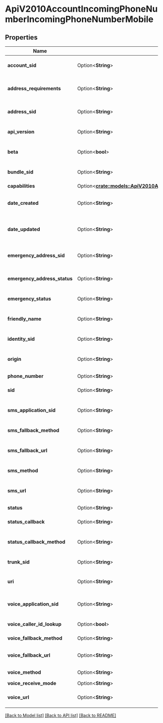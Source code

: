# ApiV2010AccountIncomingPhoneNumberIncomingPhoneNumberMobile

## Properties

Name | Type | Description | Notes
------------ | ------------- | ------------- | -------------
**account_sid** | Option<**String**> | The SID of the Account that created the resource | [optional]
**address_requirements** | Option<**String**> | Whether the phone number requires an Address registered with Twilio. | [optional]
**address_sid** | Option<**String**> | The SID of the Address resource associated with the phone number | [optional]
**api_version** | Option<**String**> | The API version used to start a new TwiML session | [optional]
**beta** | Option<**bool**> | Whether the phone number is new to the Twilio platform | [optional]
**bundle_sid** | Option<**String**> | The SID of the Bundle resource associated with number | [optional]
**capabilities** | Option<[**crate::models::ApiV2010AccountIncomingPhoneNumberCapabilities**](api_v2010_account_incoming_phone_number_capabilities.md)> |  | [optional]
**date_created** | Option<**String**> | The RFC 2822 date and time in GMT that the resource was created | [optional]
**date_updated** | Option<**String**> | The RFC 2822 date and time in GMT that the resource was last updated | [optional]
**emergency_address_sid** | Option<**String**> | The emergency address configuration to use for emergency calling | [optional]
**emergency_address_status** | Option<**String**> | State of the emergency address configuration for the phone number | [optional]
**emergency_status** | Option<**String**> | Displays if emergency calling is enabled for this number. | [optional]
**friendly_name** | Option<**String**> | The string that you assigned to describe the resource | [optional]
**identity_sid** | Option<**String**> | The SID of the Identity resource associated with number | [optional]
**origin** | Option<**String**> | The phone number's origin. Can be twilio or hosted. | [optional]
**phone_number** | Option<**String**> | The phone number in E.164 format | [optional]
**sid** | Option<**String**> | The unique string that identifies the resource | [optional]
**sms_application_sid** | Option<**String**> | The SID of the application that handles SMS messages sent to the phone number | [optional]
**sms_fallback_method** | Option<**String**> | The HTTP method used with sms_fallback_url | [optional]
**sms_fallback_url** | Option<**String**> | The URL that we call when an error occurs while retrieving or executing the TwiML | [optional]
**sms_method** | Option<**String**> | The HTTP method to use with sms_url | [optional]
**sms_url** | Option<**String**> | The URL we call when the phone number receives an incoming SMS message | [optional]
**status** | Option<**String**> |  | [optional]
**status_callback** | Option<**String**> | The URL to send status information to your application | [optional]
**status_callback_method** | Option<**String**> | The HTTP method we use to call status_callback | [optional]
**trunk_sid** | Option<**String**> | The SID of the Trunk that handles calls to the phone number | [optional]
**uri** | Option<**String**> | The URI of the resource, relative to `https://api.twilio.com` | [optional]
**voice_application_sid** | Option<**String**> | The SID of the application that handles calls to the phone number | [optional]
**voice_caller_id_lookup** | Option<**bool**> | Whether to lookup the caller's name | [optional]
**voice_fallback_method** | Option<**String**> | The HTTP method used with voice_fallback_url | [optional]
**voice_fallback_url** | Option<**String**> | The URL we call when an error occurs in TwiML | [optional]
**voice_method** | Option<**String**> | The HTTP method used with the voice_url | [optional]
**voice_receive_mode** | Option<**String**> |  | [optional]
**voice_url** | Option<**String**> | The URL we call when the phone number receives a call | [optional]

[[Back to Model list]](../README.md#documentation-for-models) [[Back to API list]](../README.md#documentation-for-api-endpoints) [[Back to README]](../README.md)


